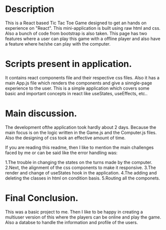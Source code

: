 # Description

This is a React based Tic Tac Toe Game designed to get an hands on experience on "React". This mini-application is built using raw html 
and css. Also a bunch of code from bootstrap is also taken. This page has two features where a user can play this game with a offline player
and also have a feature where he/she can play with the computer.

# Scripts present in application.

It contains react components file and their respective css files. Also it has a main App.js file which renders the components and give a sinngle-page experience to the user. This is a simple application which covers some basic and important concepts in react like useStates, useEffects, etc..

# Main discussion.

The development ofthe application took hardly about 2 days. Because the main focus is on the logic written in the Game.js and the Computer.js files. Also the designing of css took an effective amount of time.

If you are reading this readme, then I like to mention the main challenges faced by me or can be said like the error handling was:

1.The trouble in changing the states on the turns made by the computer.
2.Next, the alignment of the css components to make it responsive.
3.The render and change of useStates hook in the application.
4.The adding and deleting the classes in html on condition basis.
5.Routing all the componets.

# Final Conclusion.

This was a basic project to me. Then I like to be happy in creating a multiuser version of this where the players can be online and play the game. Also a databse to handle the information and profile of the users.
